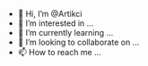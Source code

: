 - 👋 Hi, I’m @Artikci
- 👀 I’m interested in ...
- 🌱 I’m currently learning ...
- 💞️ I’m looking to collaborate on ...
- 📫 How to reach me ...

<!---
Artikci/Artikci is a ✨ special ✨ repository because its `README.md` (this file) appears on your GitHub profile.
You can click the Preview link to take a look at your changes.
--->
